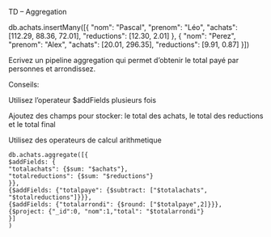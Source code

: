 TD – Aggregation  

db.achats.insertMany([{     "nom": "Pascal",     "prenom": "Léo",     "achats": [112.29, 88.36, 72.01],     "reductions": [12.30, 2.01]  },  {     "nom": "Perez",     "prenom": "Alex",     "achats": [20.01, 296.35],     "reductions": [9.91, 0.87]  }]) 


Ecrivez un pipeline aggregation qui permet d’obtenir le total payé par personnes et arrondissez. 


Conseils: 

Utilisez l’operateur $addFields plusieurs fois 

Ajoutez des champs pour stocker: le total des achats, le total des reductions et le total final 

Utilisez des operateurs de calcul arithmetique 




    db.achats.aggregate([{
    $addFields: {
    "totalachats": {$sum: "$achats"},
    "totalreductions": {$sum: "$reductions"}
    }},
    {$addFields: {"totalpaye": {$subtract: ["$totalachats", "$totalreductions"]}}},
    {$addFields: {"totalarrondi": {$round: ["$totalpaye",2]}}},
    {$project: {"_id":0, "nom":1,"total": "$totalarrondi"}
    }]
    )